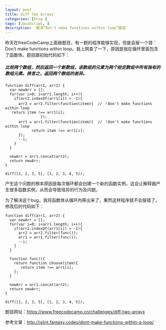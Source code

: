 ```yaml
---
layout: post
title: Diff Two Arrays
categories: [blog ]
tags: [JavaScript, ]
description:  解决“Don't make functions within loop”错误
---
```


昨天在freeCodeCamp上面做题目，有一题的程序能够实现，但是会报一个错：Don't make functions within loop。我上网查了一下，原因是我在循环里面包含了函数体。题目跟初始代码如下：

##### 比较两个数组，然后返回一个新数组，该数组的元素为两个给定数组中所有独有的数组元素。换言之，返回两个数组的差异。
     
```     
function diff(arr1, arr2) {
  var newArr = [];
  for(var i=0; i<arr1.length; i++){
    if(arr2.indexOf(arr1[i]) > -1){
      arr2 = arr2.filter(function(item){  // ！Don't make functions within loop
   return item !== arr1[i];
                });
      arr1 = arr1.filter(function(item){  // ！Don't make functions within loop
            return item !== arr1[i];
      });
      --i;
    }
  }

  newArr = arr1.concat(arr2);
  return newArr;
}

diff([1, 2, 3, 5], [1, 2, 3, 4, 5]);
```

产生这个问题的根本原因是每次循环都会创建一个新的函数实例，这会让解释器产生很多函数实例，从而会导致怪异的行为及问题。

为了解决这个bug，我将函数体从循环内移出来了，果然这样程序就不会报错了。修改后的代码如下：

```
function diff(arr1, arr2) {
  var newArr = [];
  for(var i=0; i<arr1.length; i++){
    if(arr2.indexOf(arr1[i]) > -1){
      arr2 = arr2.filter(func());
      arr1 = arr1.filter(func());
      --i;
    }
  }

  function func(){
    return function choose(item){
       return item !== arr1[i];
    };
  }

  newArr = arr1.concat(arr2);
  return newArr;
}

diff([1, 2, 3, 5], [1, 2, 3, 4, 5]);

```

题目网址：https://www.freecodecamp.cn/challenges/diff-two-arrays

参考文章：http://jslint.fantasy.codes/dont-make-functions-within-a-loop/
